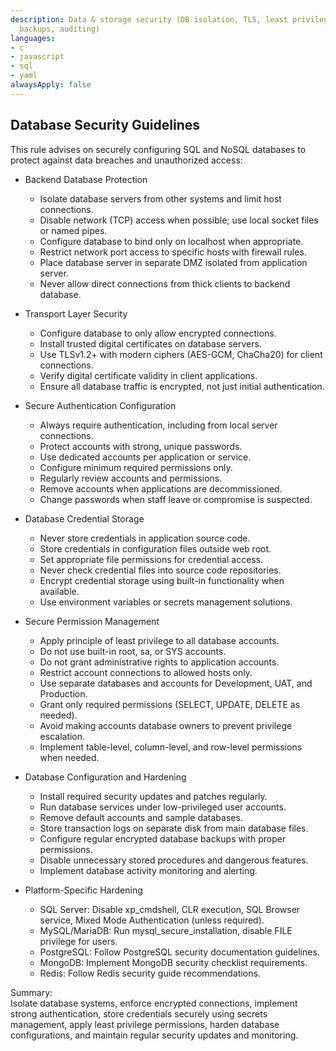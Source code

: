 ```yaml
---
description: Data & storage security (DB isolation, TLS, least privilege, RLS/CLS,
  backups, auditing)
languages:
- c
- javascript
- sql
- yaml
alwaysApply: false
---
```


## Database Security Guidelines

This rule advises on securely configuring SQL and NoSQL databases to protect against data breaches and unauthorized access:

- Backend Database Protection
  - Isolate database servers from other systems and limit host connections.
  - Disable network (TCP) access when possible; use local socket files or named pipes.
  - Configure database to bind only on localhost when appropriate.
  - Restrict network port access to specific hosts with firewall rules.
  - Place database server in separate DMZ isolated from application server.
  - Never allow direct connections from thick clients to backend database.

- Transport Layer Security
  - Configure database to only allow encrypted connections.
  - Install trusted digital certificates on database servers.
  - Use TLSv1.2+ with modern ciphers (AES-GCM, ChaCha20) for client connections.
  - Verify digital certificate validity in client applications.
  - Ensure all database traffic is encrypted, not just initial authentication.

- Secure Authentication Configuration
  - Always require authentication, including from local server connections.
  - Protect accounts with strong, unique passwords.
  - Use dedicated accounts per application or service.
  - Configure minimum required permissions only.
  - Regularly review accounts and permissions.
  - Remove accounts when applications are decommissioned.
  - Change passwords when staff leave or compromise is suspected.

- Database Credential Storage
  - Never store credentials in application source code.
  - Store credentials in configuration files outside web root.
  - Set appropriate file permissions for credential access.
  - Never check credential files into source code repositories.
  - Encrypt credential storage using built-in functionality when available.
  - Use environment variables or secrets management solutions.

- Secure Permission Management
  - Apply principle of least privilege to all database accounts.
  - Do not use built-in root, sa, or SYS accounts.
  - Do not grant administrative rights to application accounts.
  - Restrict account connections to allowed hosts only.
  - Use separate databases and accounts for Development, UAT, and Production.
  - Grant only required permissions (SELECT, UPDATE, DELETE as needed).
  - Avoid making accounts database owners to prevent privilege escalation.
  - Implement table-level, column-level, and row-level permissions when needed.

- Database Configuration and Hardening
  - Install required security updates and patches regularly.
  - Run database services under low-privileged user accounts.
  - Remove default accounts and sample databases.
  - Store transaction logs on separate disk from main database files.
  - Configure regular encrypted database backups with proper permissions.
  - Disable unnecessary stored procedures and dangerous features.
  - Implement database activity monitoring and alerting.

- Platform-Specific Hardening
  - SQL Server: Disable xp_cmdshell, CLR execution, SQL Browser service, Mixed Mode Authentication (unless required).
  - MySQL/MariaDB: Run mysql_secure_installation, disable FILE privilege for users.
  - PostgreSQL: Follow PostgreSQL security documentation guidelines.
  - MongoDB: Implement MongoDB security checklist requirements.
  - Redis: Follow Redis security guide recommendations.

Summary:  
Isolate database systems, enforce encrypted connections, implement strong authentication, store credentials securely using secrets management, apply least privilege permissions, harden database configurations, and maintain regular security updates and monitoring.
